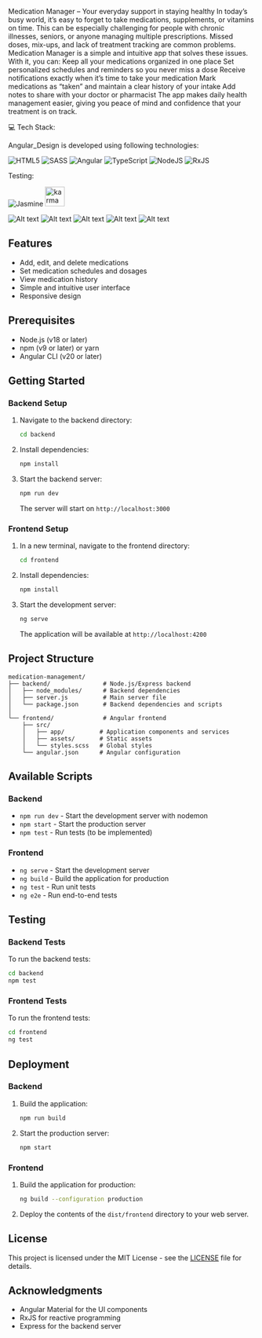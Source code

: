Medication Manager – Your everyday support in staying healthy In today’s busy world, it’s easy to forget to take medications, supplements, or vitamins on time. This can be especially challenging for people with chronic illnesses, seniors, or anyone managing multiple prescriptions. Missed doses, mix-ups, and lack of treatment tracking are common problems. Medication Manager is a simple and intuitive app that solves these issues. With it, you can: Keep all your medications organized in one place Set personalized schedules and reminders so you never miss a dose Receive notifications exactly when it’s time to take your medication Mark medications as “taken” and maintain a clear history of your intake Add notes to share with your doctor or pharmacist The app makes daily health management easier, giving you peace of mind and confidence that your treatment is on track.





💻 Tech Stack:



Angular_Design is developed using following technologies:



![HTML5](https://img.shields.io/badge/html5-%23E34F26.svg?style=for-the-badge&logo=html5&logoColor=white)   ![SASS](https://img.shields.io/badge/SASS-hotpink.svg?style=for-the-badge&logo=SASS&logoColor=white) ![Angular](https://img.shields.io/badge/angular-%23DD0031.svg?style=for-the-badge&logo=angular&logoColor=white) ![TypeScript](https://img.shields.io/badge/typescript-%23007ACC.svg?style=for-the-badge&logo=typescript&logoColor=white) ![NodeJS](https://img.shields.io/badge/node.js-6DA55F?style=for-the-badge&logo=node.js&logoColor=white) ![RxJS](https://img.shields.io/badge/rxjs-%23B7178C.svg?style=for-the-badge&logo=reactivex&logoColor=white)


Testing:


![Jasmine](https://img.shields.io/badge/jasmine-%238A4182.svg?style=for-the-badge&logo=jasmine&logoColor=white)
<img src="https://raw.githubusercontent.com/detain/svg-logos/780f25886640cef088af994181646db2f6b1a3f8/svg/karma.svg" alt="karma" width="40" height="40"/> </a> 




<img src=" screenshots 2025-08-24 o 15.09.21.png" alt="Alt text">  
<img src="zrzuty ekranu/Zrzut ekranu 2025-02-17 o 18.20.41.png" alt="Alt text">  
<img src="zrzuty ekranu/Zrzut ekranu 2025-02-17 o 18.20.52.png" alt="Alt text">  
<img src="zrzuty ekranu/Zrzut ekranu 2025-02-17 o 18.21.13.png" alt="Alt text"> 
<img src="zrzuty ekranu/Zrzut ekranu 2025-02-17 o 18.21.24.png" alt="Alt text">  



## Features

- Add, edit, and delete medications
- Set medication schedules and dosages
- View medication history
- Simple and intuitive user interface
- Responsive design

## Prerequisites

- Node.js (v18 or later)
- npm (v9 or later) or yarn
- Angular CLI (v20 or later)

## Getting Started

### Backend Setup

1. Navigate to the backend directory:
   ```bash
   cd backend
   ```

2. Install dependencies:
   ```bash
   npm install
   ```

3. Start the backend server:
   ```bash
   npm run dev
   ```
   The server will start on `http://localhost:3000`

### Frontend Setup

1. In a new terminal, navigate to the frontend directory:
   ```bash
   cd frontend
   ```

2. Install dependencies:
   ```bash
   npm install
   ```

3. Start the development server:
   ```bash
   ng serve
   ```
   The application will be available at `http://localhost:4200`

## Project Structure

```
medication-management/
├── backend/               # Node.js/Express backend
│   ├── node_modules/      # Backend dependencies
│   ├── server.js          # Main server file
│   └── package.json       # Backend dependencies and scripts
│
└── frontend/              # Angular frontend
    ├── src/
    │   ├── app/          # Application components and services
    │   ├── assets/       # Static assets
    │   └── styles.scss   # Global styles
    └── angular.json      # Angular configuration
```

## Available Scripts

### Backend
- `npm run dev` - Start the development server with nodemon
- `npm start` - Start the production server
- `npm test` - Run tests (to be implemented)

### Frontend
- `ng serve` - Start the development server
- `ng build` - Build the application for production
- `ng test` - Run unit tests
- `ng e2e` - Run end-to-end tests

## Testing

### Backend Tests
To run the backend tests:
```bash
cd backend
npm test
```

### Frontend Tests
To run the frontend tests:
```bash
cd frontend
ng test
```

## Deployment

### Backend
1. Build the application:
   ```bash
   npm run build
   ```
2. Start the production server:
   ```bash
   npm start
   ```

### Frontend
1. Build the application for production:
   ```bash
   ng build --configuration production
   ```
2. Deploy the contents of the `dist/frontend` directory to your web server.

## License

This project is licensed under the MIT License - see the [LICENSE](LICENSE) file for details.

## Acknowledgments

- Angular Material for the UI components
- RxJS for reactive programming
- Express for the backend server
